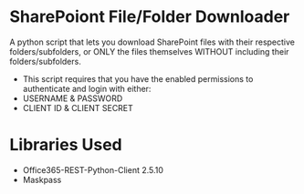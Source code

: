 # SharePoiont File/Folder Downloader
A python script that lets you download SharePoint files with their respective folders/subfolders, or ONLY the files themselves WITHOUT including their folders/subfolders.
* This script requires that you have the enabled permissions to authenticate and login with either:
* USERNAME & PASSWORD
* CLIENT ID & CLIENT SECRET

# Libraries Used
* Office365-REST-Python-Client 2.5.10
* Maskpass

